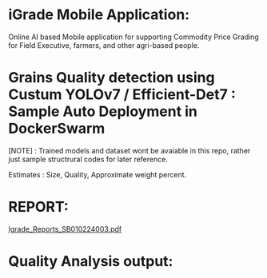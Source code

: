 # iGrade Mobile Application: 
Online AI based Mobile application for supporting Commodity Price Grading for Field Executive, farmers, and other agri-based people.

# Grains Quality detection using Custum YOLOv7 / Efficient-Det7 :  Sample Auto Deployment in DockerSwarm
[NOTE] : Trained models and dataset wont be avaiable in this repo, rather just sample structrural codes for later reference. 

Estimates : 
Size, Quality, Approximate weight percent.

# REPORT:
[Igrade_Reports_SB010224003.pdf](https://github.com/hemanthhardy/docker_ngnix_ML-DL/files/14194577/Igrade_Reports_SB010224003.pdf)

# Quality Analysis output:

